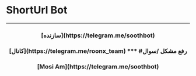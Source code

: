 # ShortUrl Bot
***
<h3><p align="center"> [سازنده](https://telegram.me/soothbot)
<h3><p align="center"> [کانال](https://telegram.me/roonx_team)
***
#رفع مشکل /سوال
<h3><p align="center"> [Mosi Am](https://telegram.me/soothbot)
